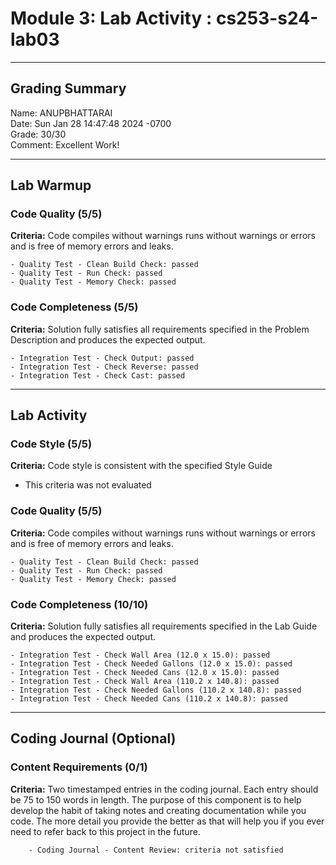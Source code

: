 # Module 3: Lab Activity : cs253-s24-lab03  

---

## Grading Summary  
Name: ANUPBHATTARAI  
Date: Sun Jan 28 14:47:48 2024 -0700  
Grade: 30/30  
Comment: Excellent Work!  

---

## Lab Warmup  
### Code Quality (5/5)  
**Criteria:**  Code compiles without warnings runs without warnings or errors and is free of memory errors and leaks.  
```
- Quality Test - Clean Build Check: passed 
- Quality Test - Run Check: passed 
- Quality Test - Memory Check: passed 
```
### Code Completeness (5/5)  
**Criteria:**  Solution fully satisfies all requirements specified in the Problem Description and produces the expected output.  
```
- Integration Test - Check Output: passed 
- Integration Test - Check Reverse: passed 
- Integration Test - Check Cast: passed 
```

---

## Lab Activity  
### Code Style (5/5)  
**Criteria:**  Code style is consistent with the specified Style Guide  

- This criteria was not evaluated

### Code Quality (5/5)  
**Criteria:**  Code compiles without warnings runs without warnings or errors and is free of memory errors and leaks.  
```
- Quality Test - Clean Build Check: passed 
- Quality Test - Run Check: passed 
- Quality Test - Memory Check: passed 
```
### Code Completeness (10/10)  
**Criteria:**  Solution fully satisfies all requirements specified in the Lab Guide and produces the expected output.  
```
- Integration Test - Check Wall Area (12.0 x 15.0): passed 
- Integration Test - Check Needed Gallons (12.0 x 15.0): passed 
- Integration Test - Check Needed Cans (12.0 x 15.0): passed 
- Integration Test - Check Wall Area (110.2 x 140.8): passed 
- Integration Test - Check Needed Gallons (110.2 x 140.8): passed 
- Integration Test - Check Needed Cans (110.2 x 140.8): passed 
```

---

## Coding Journal (Optional)  
### Content Requirements (0/1)  
**Criteria:**  Two timestamped entries in the coding journal. Each entry should be 75 to 150 words in length. The purpose of this component is to help develop the habit of taking notes and creating documentation while you code. The more detail you provide the better as that will help you if you ever need to refer back to this project in the future.     
```
    - Coding Journal - Content Review: criteria not satisfied 
```
